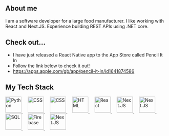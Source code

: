 ## About me 

I am a software developer for a large food manufacturer. I like working with React and Next.JS. Experience building REST APIs using .NET core.

## Check out...
* I have just released a React Native app to the App Store called Pencil It In
* Follow the link below to check it out!
* https://apps.apple.com/gb/app/pencil-it-in/id1641874586

## My Tech Stack

<a href="https://www.python.org">
  <img src="https://upload.wikimedia.org/wikipedia/commons/thumb/c/c3/Python-logo-notext.svg/1200px-Python-logo-notext.svg.png" style="height:50px;" alt="Python"/>
</a>
&nbsp &nbsp
<a href="https://github.com/scottbromley">
  <img src="https://www.svgrepo.com/show/303600/typescript-logo.svg" style="height:50px;" alt="CSS"/>
</a>
&nbsp &nbsp
<a href="https://github.com/scottbromley">
  <img src="https://upload.wikimedia.org/wikipedia/commons/thumb/d/d5/CSS3_logo_and_wordmark.svg/1200px-CSS3_logo_and_wordmark.svg.png" style="height:50px;" alt="CSS"/>
</a>
&nbsp &nbsp
<a href="https://github.com/scottbromley">
  <img src="https://cdn.worldvectorlogo.com/logos/html-1.svg" style="height:50px;" alt="HTML"/>
</a>
&nbsp &nbsp
<a href="https://reactjs.org/">
  <img src="https://upload.wikimedia.org/wikipedia/commons/thumb/a/a7/React-icon.svg/2300px-React-icon.svg.png" style="height:50px;" alt="React"/>
</a>
&nbsp &nbsp
<a href="https://nextjs.org/">
  <img src="https://upload.wikimedia.org/wikipedia/commons/thumb/8/8e/Nextjs-logo.svg/800px-Nextjs-logo.svg.png" style="height:50px;" alt="Next.JS"/>
</a>
&nbsp &nbsp
<a href="https://redux.js.org/">
  <img src="https://d33wubrfki0l68.cloudfront.net/0834d0215db51e91525a25acf97433051f280f2f/c30f5/img/redux.svg" style="height:50px;" alt="Next.JS"/>
</a>
&nbsp &nbsp
<a href="https://github.com/scottbromley">
  <img src="https://upload.wikimedia.org/wikipedia/commons/8/87/Sql_data_base_with_logo.png" style="height:50px;" alt="SQL"/>
</a>
&nbsp &nbsp
<a href="https://firebase.google.com/">
  <img src="https://firebase.google.com/downloads/brand-guidelines/PNG/logo-standard.png" style="height:50px;" alt="Firebase"/>
</a>
&nbsp &nbsp
<a href="https://github.com/scottbromley">
  <img src="https://logodix.com/logo/701195.jpg" style="height:50px;" alt="Next.JS"/>
</a>






